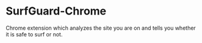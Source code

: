 # SurfGuard-Chrome
Chrome extension which analyzes the site you are on and tells you whether it is safe to surf or not.
